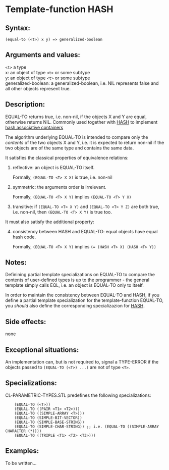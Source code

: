 Template-function HASH
======================

Syntax:
-------
`(equal-to (<t>) x y) => generalized-boolean`

Arguments and values:
--------------------
`<t>`      a type  
x:         an object of type `<t>` or some subtype  
y:         an object of type `<t>` or some subtype  
generalized-boolean: a generalized-boolean, i.e. NIL represents false
           and all other objects represent true.

Description:
------------
EQUAL-TO returns true, i.e. non-nil, if the objects X and Y are equal,
otherwise returns NIL. Commonly used together with [HASH](hash.md)
to implement [hash associative containers](hash-set-or-map.md)

The algorithm underlying EQUAL-TO is intended to compare only the *contents*
of the two objects X and Y, i.e. it is expected to return non-nil
if the two objects are of the same type and contains the same data.

It satisfies the classical properties of equivalence relations:

1. reflective: an object is EQUAL-TO itself.

   Formally, `(EQUAL-TO <T> X X)` is true, i.e. non-nil

2. symmetric: the arguments order is irrelevant.

   Formally, `(EQUAL-TO <T> X Y)` implies `(EQUAL-TO <T> Y X)`

3. transitive: if `(EQUAL-TO <T> X Y)` and `(EQUAL-TO <T> Y Z)` are both true,
   i.e. non-nil, then `(EQUAL-TO <T> X Y)` is true too.

It must also satisfy the additional property:

4. consistency between HASH and EQUAL-TO: equal objects have equal hash code.

   Formally, `(EQUAL-TO <T> X Y)` implies `(= (HASH <T> X) (HASH <T> Y))`
  
Notes:
------
Definining partial template specializations on EQUAL-TO to compare
the contents of user-defined types is up to the programmer - the general
template simply calls EQL, i.e. an object is EQUAL-TO only to itself.

In order to maintain the consistency between EQUAL-TO and HASH, if you define
a partial template specialization for the template-function EQUAL-TO,
you *should* also define the corresponding specializazion for [HASH](hash.md).

Side effects:
-------------
none

Exceptional situations:
-----------------------
An implementation can, but is not required to, signal a TYPE-ERROR if the objects
passed to `(EQUAL-TO (<T>) ...)` are not of type `<T>`.

Specializations:
----------------
CL-PARAMETRIC-TYPES.STL predefines the following specializations:

        (EQUAL-TO (<T>))
        (EQUAL-TO ((PAIR <T1> <T2>)))
        (EQUAL-TO ((SIMPLE-ARRAY <T>)))
        (EQUAL-TO (SIMPLE-BIT-VECTOR))
        (EQUAL-TO (SIMPLE-BASE-STRING))
        (EQUAL-TO (SIMPLE-CHAR-STRING)) ;; i.e. (EQUAL-TO ((SIMPLE-ARRAY CHARACTER (*))))
        (EQUAL-TO ((TRIPLE <T1> <T2> <T3>)))

Examples:
---------
To be written...